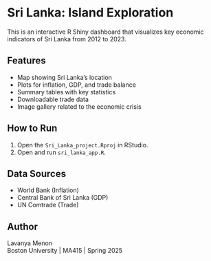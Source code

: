 # Sri Lanka: Island Exploration

This is an interactive R Shiny dashboard that visualizes key economic indicators of Sri Lanka from 2012 to 2023.

## Features

- Map showing Sri Lanka’s location
- Plots for inflation, GDP, and trade balance
- Summary tables with key statistics
- Downloadable trade data
- Image gallery related to the economic crisis

## How to Run

1. Open the `Sri_Lanka_project.Rproj` in RStudio.
2. Open and run `sri_lanka_app.R`.

## Data Sources

- World Bank (Inflation)
- Central Bank of Sri Lanka (GDP)
- UN Comtrade (Trade)

## Author

Lavanya Menon  
Boston University | MA415 | Spring 2025
